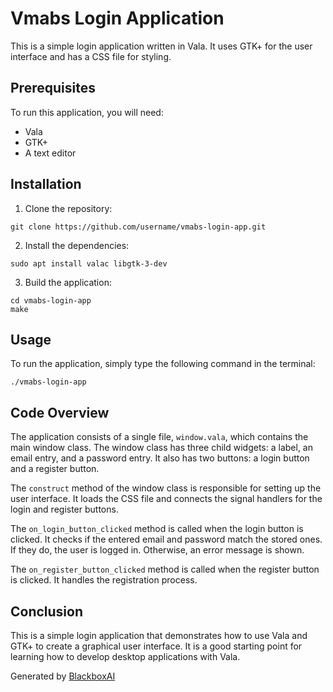  # Vmabs Login Application

This is a simple login application written in Vala. It uses GTK+ for the user interface and has a CSS file for styling.

## Prerequisites

To run this application, you will need:

* Vala
* GTK+
* A text editor

## Installation

1. Clone the repository:

```
git clone https://github.com/username/vmabs-login-app.git
```

2. Install the dependencies:

```
sudo apt install valac libgtk-3-dev
```

3. Build the application:

```
cd vmabs-login-app
make
```

## Usage

To run the application, simply type the following command in the terminal:

```
./vmabs-login-app
```

## Code Overview

The application consists of a single file, `window.vala`, which contains the main window class. The window class has three child widgets: a label, an email entry, and a password entry. It also has two buttons: a login button and a register button.

The `construct` method of the window class is responsible for setting up the user interface. It loads the CSS file and connects the signal handlers for the login and register buttons.

The `on_login_button_clicked` method is called when the login button is clicked. It checks if the entered email and password match the stored ones. If they do, the user is logged in. Otherwise, an error message is shown.

The `on_register_button_clicked` method is called when the register button is clicked. It handles the registration process.

## Conclusion

This is a simple login application that demonstrates how to use Vala and GTK+ to create a graphical user interface. It is a good starting point for learning how to develop desktop applications with Vala.

Generated by [BlackboxAI](https://www.blackbox.ai)